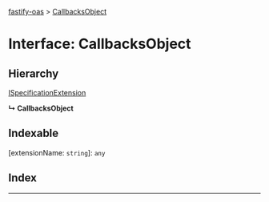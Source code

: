 [fastify-oas](../README.md) > [CallbacksObject](../interfaces/callbacksobject.md)

# Interface: CallbacksObject

## Hierarchy

 [ISpecificationExtension](ispecificationextension.md)

**↳ CallbacksObject**

## Indexable

\[extensionName: `string`\]:&nbsp;`any`
## Index

---

